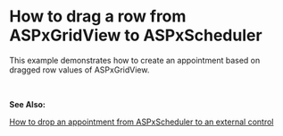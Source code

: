 # How to drag a row from ASPxGridView to ASPxScheduler


<p>This example demonstrates how to create an appointment based on dragged row values of ASPxGridView.</p>
<p> </p>
<p><strong>See Also:</strong></p>
<p><a href="https://www.devexpress.com/Support/Center/p/E4708">How to drop an appointment from ASPxScheduler to an external control</a></p>

<br/>


